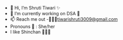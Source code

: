 - 👋 Hi, I’m Shruti Tiwari ✨
- 🌱 I’m currently working on DSA 🚀
- 📫 Reach me out -💁🏻‍♀️tiwarishruti3009@gmail.com 
-  Pronouns 🌝 : She/her
-  I like Shinchan 🫶🏻😁
<!---
shruti07312004/shruti07312004 is a ✨ special ✨ repository because its `README.md` (this file) appears on your GitHub profile.
You can click the Preview link to take a look at your changes.
--->
